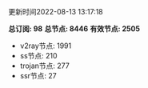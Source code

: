 更新时间2022-08-13 13:17:18

**总订阅: 98**
**总节点: 8446**
**有效节点: 2505**
- v2ray节点: 1991
- ss节点: 210
- trojan节点: 277
- ssr节点: 27
